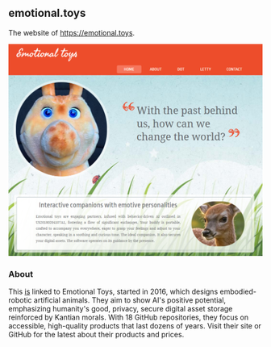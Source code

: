 ## emotional.toys

The website of https://emotional.toys.

![current](/images/current.png)

### About

This [is](https://emotional.toys) linked to Emotional Toys, started in 2016, which designs embodied-robotic artificial animals. They aim to show AI's positive potential, emphasizing humanity's good, privacy, secure digital asset storage reinforced by Kantian morals. With 18 GitHub repositories, they focus on accessible, high-quality products that last dozens of years. Visit their site or GitHub for the latest about their products and prices.